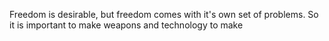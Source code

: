 Freedom is desirable, but freedom comes with it's own set of problems. So it is important to make weapons and technology to make